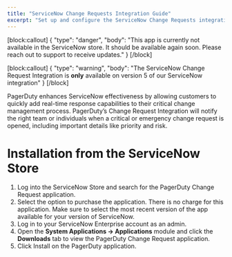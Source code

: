 ```yaml
---
title: "ServiceNow Change Requests Integration Guide"
excerpt: "Set up and configure the ServiceNow Change Requests integration"
---
```

[block:callout]
{
  "type": "danger",
  "body": "This app is currently not available in the ServiceNow store. It should be available again soon. Please reach out to support to receive updates."
}
[/block]

[block:callout]
{
  "type": "warning",
  "body": "The ServiceNow Change Request Integration is **only** available on version 5 of our ServiceNow integration"
}
[/block]

PagerDuty enhances ServiceNow effectiveness by allowing customers to quickly add real-time response capabilities to their critical change management process. PagerDuty’s Change Request Integration will notify the right team or individuals when a critical or emergency change request is opened, including important details like priority and risk.

# Installation from the ServiceNow Store
1. Log into the ServiceNow Store and search for the PagerDuty Change Request application.
2. Select the option to purchase the application. There is no charge for this application. Make sure to select the most recent version of the app available for your version of ServiceNow.
3. Log in to your ServiceNow Enterprise account as an admin.
4. Open the **System Applications → Applications** module and click the **Downloads** tab to view the PagerDuty Change Request application.
5. Click Install on the PagerDuty application.
